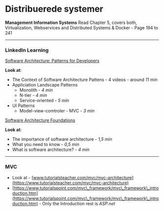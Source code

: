 # Distribuerede systemer



**Management Information Systems** Read Chapter 5, covers both, Virtualization, Webservices and Distributed Systems & Docker - Page 194 to 241

***

### **LinkedIn Learning**

[Software Architecture: Patterns for Developers](https://www.linkedin.com/learning-login/share?forceAccount=false\&redirect=https%3A%2F%2Fwww.linkedin.com%2Flearning%2Fsoftware-architecture-patterns-for-developers%3Ftrk%3Dshare\_ent\_url%26shareId%3DNpzzPmkdS%252F6lrzU1FSWlfg%253D%253D\&account=36836804)

**Look at**:

* The Context of Software Architecture Pattens - 4 videos - around _11 min_
* Appliciation Landscape Patterns
  * Monolith - _4 min_
  * N-tier - _4 min_
  * Service-oriented - _5 min_
* UI Patterns
  * Model-view-comtroler - MVC - _3 min_

[Software Architecture Foundations](https://www.linkedin.com/learning-login/share?forceAccount=false\&redirect=https%3A%2F%2Fwww.linkedin.com%2Flearning%2Fsoftware-architecture-foundations%3Ftrk%3Dshare\_ent\_url%26shareId%3D8aYTvnJuQ5mOwb4j2mGEBg%253D%253D\&account=36836804)

**Look at**:

* The importance of software architecture - _1,5 min_
* What you need to know - _0,5 min_
* What is software architecture? - _4 min_

***

### **MVC**

* Look at - [www.tutorialsteacher.com/mvc/mvc-architecture](https://www.tutorialsteacher.com/mvc/mvc-architecture)
* [https://www.tutorialspoint.com/mvc\_framework/mvc\_framework\_introduction.htm](https://www.tutorialspoint.com/mvc\_framework/mvc\_framework\_introduction.htm) - Only the Introduction rest is _ASP.net_
